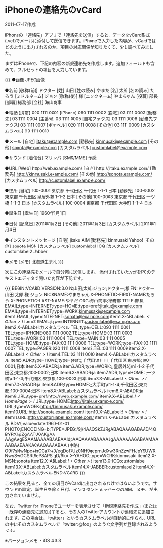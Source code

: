 # iPhoneの連絡先のvCard

2011-07-17作成

iPhoneの「連絡先」アプリで「連絡先を送信」すると、データをvCard形式(.vcf)でメールに添付して送信できます。iPhoneで入力した内容が、vCardではどのように出力されるのか、項目の対応関係が知りたくて、少し調べてみました。

まずはiPhoneで、下記の内容の新規連絡先を作成します。追加フィールドも含めて、フルセットの項目を入力しています。

{{{
●画像
 JPEG画像

●名前
 [敬称(前)] ドクター
 [姓] 山田
 [姓の読み] やまだ
 [名] 太郎
 [名の読み] たろう
 [ミドルネーム] ジョン
 [敬称(後)] 様
 [ニックネーム] やまちゃん
 [役職] 部長
 [部署] 総務部
 [会社] 海山商事

●電話
 [携帯] 090 1111 0001
 [iPhone] 080 1111 0002
 [自宅] 03 1111 0003
 [勤務先] 03 1111 0004
 [主番号] 03 1111 0005
 [自宅ファクス] 03 1111 0006
 [勤務先ファクス] 03 1111 0007
 [ポケベル] 020 1111 0008
 [その他] 03 1111 0009
 [カスタムラベル] 03 1111 0010

●メール
 [自宅] jitaku@example.com
 [勤務先] kinmusaki@example.com
 [その他] sonota@example.com
 [カスタムラベル] customlabel@example.com

●サウンド
 [着信音] マリンバ
 [SMS/MMS] 予感

●URL
 [Web] http://web.example.com/
 [自宅] http://jitaku.example.com/
 [勤務先] http://kinmusaki.example.com/
 [その他] http://sonota.example.com/
 [カスタムラベル] http://customlabel.example.com/

●住所
 [自宅] 100-0001
        東京都 千代田区
        千代田
        1-1-1
        日本
 [勤務先] 100-0002
          東京都 千代田区
          皇居外苑
          1-1-2
          日本
 [その他] 100-0003
          東京都 千代田区
          一ツ橋
          1-1-3
          日本
 [カスタムラベル] 100-0004
                  東京都 千代田区
                  大手町
                  1-1-4
                  日本

●誕生日
 [誕生日] 1960年1月1日

●日付
 [記念日] 2011年1月2日
 [その他] 2011年1月3日
 [カスタムラベル] 2011年1月4日

●インスタントメッセージ
 [自宅] jitaku
        AIM
 [勤務先] kinmusaki
          Yahoo!
 [その他] sonota
          MSN
 [カスタムラベル] customlabel
                  ICQ
 [カスタムラベル] customlabel2
                  Jabber

●メモ
 [メモ] 北海道生まれ
}}}

次にこの連絡先をメールで自分宛に送信します。
添付されていた.vcfをPCのテキストエディタで開いた内容が下記です。

{{{
BEGIN:VCARD
VERSION:3.0
N:山田;太郎;ジョン;ドクター;様
FN:ドクター 山田 太郎 様 ジョン
NICKNAME:やまちゃん
X-PHONETIC-FIRST-NAME:たろう
X-PHONETIC-LAST-NAME:やまだ
ORG:海山商事;総務部
TITLE:部長
EMAIL;type=INTERNET;type=HOME;type=pref:jitaku@example.com
EMAIL;type=INTERNET;type=WORK:kinmusaki@example.com
item1.EMAIL;type=INTERNET:sonota@example.com
item1.X-ABLabel:_$!<Other>!$_
item2.EMAIL;type=INTERNET:customlabel@example.com
item2.X-ABLabel:カスタムラベル
TEL;type=CELL:090 1111 0001
TEL;type=IPHONE:080 1111 0002
TEL;type=HOME:03 1111 0003
TEL;type=WORK:03 1111 0004
TEL;type=MAIN:03 1111 0005
TEL;type=HOME;type=FAX:03 1111 0006
TEL;type=WORK;type=FAX:03 1111 0007
TEL;type=PAGER:020 1111 0008
item3.TEL:03 1111 0009
item3.X-ABLabel:_$!<Other>!$_
item4.TEL:03 1111 0010
item4.X-ABLabel:カスタムラベル
item5.ADR;type=HOME;type=pref:;;千代田\n1-1-1;千代田区;東京都;100-0001;日本
item5.X-ABADR:ja
item6.ADR;type=WORK:;;皇居外苑\n1-1-2;千代田区;東京都;100-0002;日本
item6.X-ABADR:ja
item7.ADR;type=HOME:;;一ツ橋\n1-1-3;千代田区;東京都;100-0003;日本
item7.X-ABLabel:_$!<Other>!$_
item7.X-ABADR:ja
item8.ADR;type=HOME:;;大手町\n1-1-4;千代田区;東京都;100-0004;日本
item8.X-ABLabel:カスタムラベル
item8.X-ABADR:ja
item9.URL;type=pref:http://web.example.com/
item9.X-ABLabel:_$!<HomePage>!$_
URL;type=HOME:http://jitaku.example.com/
URL;type=WORK:http://kinmusaki.example.com/
item10.URL:http://sonota.example.com/
item10.X-ABLabel:_$!<Other>!$_
item11.URL:http://customlabel.example.com/
item11.X-ABLabel:カスタムラベル
BDAY;value=date:1960-01-01
PHOTO;ENCODING=b;TYPE=JPEG:/9j/4AAQSkZJRgABAQAAAQABAAD/4QBYRXhpZgAATU0AKgAA
 AAgAAgESAAMAAAABAAEAAIdpAAQAAAABAAAAJgAAAAAAA6ABAAMAAAABAAEAAKACAAQAAAABAA
 (中略)
 O9f7sNwNpc+inOCa7r+0/egDof7Uz0NH9qeprnJdXw3RnZzwFHJpY9UWRNwySwGCSRt9eP8APS
 gD/9k=
X-YAHOO;type=WORK:kinmusaki
item12.X-MSN:sonota
item12.X-ABLabel:_$!<Other>!$_
item13.X-ICQ:customlabel
item13.X-ABLabel:カスタムラベル
item14.X-JABBER:customlabel2
item14.X-ABLabel:カスタムラベル
END:VCARD
}}}

この結果を見ると、全ての項目がvCardに出力されるわけではないようです。サウンドの設定、誕生日を除く日付、インスタントメッセージのAIM、メモ、が出力されていません。

なお、Twitter for iPhoneでユーザーを表示させて「新規連絡先を作成」(または「既存の連絡先に追加」)すると、その人のTwitterアカウントが連絡先に追加されます。この場合は、「twitter」というカスタムラベルが自動的に作られ、URLの中にそのカスタムラベルで「twitter:@foo」のような文字列が登録されるようです。

※バージョンメモ
・iOS 4.3.3
